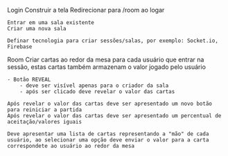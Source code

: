 Login
    Construir a tela
    Redirecionar para /room ao logar

    Entrar em uma sala existente
    Criar uma nova sala

    Definar tecnologia para criar sessões/salas, por exemplo: Socket.io, Firebase

Room
    Criar cartas ao redor da mesa para cada usuário que entrar na sessão, estas cartas também armazenam o valor jogado pelo usuário

    - Botão REVEAL
        - deve ser visível apenas para o criador da sala
        - após ser clicado deve revelar o valor das cartas

    Após revelar o valor das cartas deve ser apresentado um novo botão para reiniciar a partida
    Após revelar o valor das cartas deve ser apresentado um percentual de aceitação/valores iguais

    Deve apresentar uma lista de cartas representando a "mão" de cada usuário, ao selecionar uma opção deve enviar o valor para a carta correspondete ao usuário ao redor da mesa
